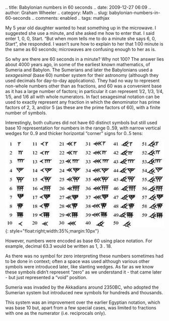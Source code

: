 .. title: Babylonian numbers in 60 seconds
.. date: 2009-12-27 06:09
.. author: Graham Wheeler
.. category: Math
.. slug: babylonian-numbers-in-60-seconds
.. comments: enabled
.. tags: mathjax

My 5 year old daughter wanted to heat something up in the microwave. I
suggested she use a minute, and she asked me how to enter that. I said
enter 1, 0, 0, Start. “But when mom tells me to do a minute she says 6,
0, Start”, she responded. I wasn’t sure how to explain to her that 1:00
minute is the same as 60 seconds; microwaves are confusing enough to her
as is.

So why are there are 60 seconds in a minute? Why not 100? The answer
lies about 4000 years ago, in some of the earliest known mathematics, of
Sumeria and Babylon. The Sumerians and later the Babylonians used a
*sexagesimal* (base 60) number system for their astronomy (although they
used decimals for day-to-day applications). They had no way to represent
non-whole numbers other than as fractions, and 60 was a convenient base
as it has a large number of factors; in particular it can represent 1/2,
1/3, 1/4, 1/5, and 1/6 all with whole numerators. In fact sexagesimal
notation can be used to exactly represent any fraction in which the
denominator has prime factors of 2, 3, and/or 5 (as these are the prime
factors of 60), with a finite number of symbols.

Interestingly, both cultures did not have 60 distinct symbols but still
used base 10 representation for numbers in the range 0..59, with narrow
vertical wedges for 0..9 and thicker horizontal “corner” signs for 0..5
tens:

[![image](/images/image_thumb5.png "image")](/images/image5.png){: style="float:right;width:35%;margin:10px"}

However, numbers were encoded as base 60 using place notation. For
example, decimal 63.3 would be written as 1, 3 . 18.

As there was no symbol for zero interpreting these numbers sometimes had
to be done in context; often a space was used although various other
symbols were introduced later, like slanting wedges. As far as we know
these symbols didn’t represent “zero” as we understand it - that came
later - but just represented a “void” position.

Sumeria was invaded by the Akkadians around 2350BC, who adopted the
Sumerian system but introduced new symbols for hundreds and thousands.

This system was an improvement over the earlier Egyptian notation, which
was base 10 but, apart from a few special cases, was limited to
fractions with one as the numerator (i.e. reciprocals only).

